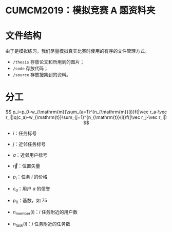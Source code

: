 # CUMCM2019：模拟竞赛 A 题资料夹

# 文件结构

由于是模拟练习，我们尽量模拟真实比赛时使用的有序的文件管理方式。

- `/thesis` 存放论文和所用到的图片；
- `/code` 存放代码；
- `/source` 存放搜集到的资料。

# 分工

$$
p_i=p_0-w_{\mathrm{m}}\sum_{a=1}^{n_{\mathrm{m}}(i)}f(|\vec r_a-\vec r_i|)q(c_a)-w_{\mathrm{t}}\sum_{j=1}^{n_{\mathrm{t}}(i)}f(|\vec r_j-\vec r_i|)
$$

- $i$：任务标号

- $j$：近邻任务标号

- $a$：近邻用户标号

- $\vec r$：位置矢量

- $p_i$：任务 $i$ 的价格

- $c_a$：用户 $a$ 的信誉

- $p_0$：基数，如 75

- $n_{\mathrm{member}}(i)$：$i$ 任务附近的用户数

- $n_{\mathrm{task}}(i)$：$i$ 任务附近的任务数
